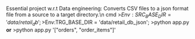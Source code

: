 Essential project w.r.t Data engineering: 
Converts CSV files to a json format file from a source to a target directory.\n
cmd >$Env:SRC_BASE_DIR = 'data/retail_db'; >$Env:TRG_BASE_DIR = 'data/retail_db_json'; >python app.py **or** >python app.py '[\"orders\", \"order_items\"]'
